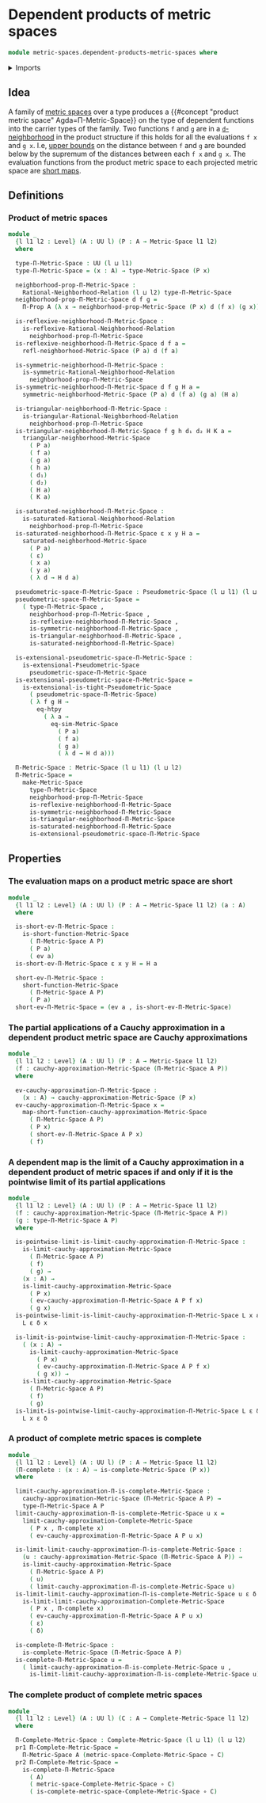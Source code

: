 # Dependent products of metric spaces

```agda
module metric-spaces.dependent-products-metric-spaces where
```

<details><summary>Imports</summary>

```agda
open import foundation.dependent-pair-types
open import foundation.evaluation-functions
open import foundation.function-extensionality
open import foundation.function-types
open import foundation.propositions
open import foundation.sets
open import foundation.universe-levels

open import metric-spaces.cauchy-approximations-metric-spaces
open import metric-spaces.complete-metric-spaces
open import metric-spaces.convergent-cauchy-approximations-metric-spaces
open import metric-spaces.extensional-pseudometric-spaces
open import metric-spaces.limits-of-cauchy-approximations-metric-spaces
open import metric-spaces.metric-spaces
open import metric-spaces.monotonic-rational-neighborhoods
open import metric-spaces.pseudometric-spaces
open import metric-spaces.rational-neighborhoods
open import metric-spaces.reflexive-rational-neighborhoods
open import metric-spaces.saturated-rational-neighborhoods
open import metric-spaces.short-functions-metric-spaces
open import metric-spaces.symmetric-rational-neighborhoods
open import metric-spaces.triangular-rational-neighborhoods
```

</details>

## Idea

A family of [metric spaces](metric-spaces.metric-spaces.md) over a type produces
a {{#concept "product metric space" Agda=Π-Metric-Space}} on the type of
dependent functions into the carrier types of the family. Two functions `f` and
`g` are in a [`d`-neighborhood](metric-spaces.rational-neighborhoods.md) in the
product structure if this holds for all the evaluations `f x` and `g x`. I.e,
[upper bounds](metric-spaces.rational-neighborhoods.md) on the distance between
`f` and `g` are bounded below by the supremum of the distances between each
`f x` and `g x`. The evaluation functions from the product metric space to each
projected metric space are
[short maps](metric-spaces.short-functions-metric-spaces.md).

## Definitions

### Product of metric spaces

```agda
module _
  {l l1 l2 : Level} (A : UU l) (P : A → Metric-Space l1 l2)
  where

  type-Π-Metric-Space : UU (l ⊔ l1)
  type-Π-Metric-Space = (x : A) → type-Metric-Space (P x)

  neighborhood-prop-Π-Metric-Space :
    Rational-Neighborhood-Relation (l ⊔ l2) type-Π-Metric-Space
  neighborhood-prop-Π-Metric-Space d f g =
    Π-Prop A (λ x → neighborhood-prop-Metric-Space (P x) d (f x) (g x))

  is-reflexive-neighborhood-Π-Metric-Space :
    is-reflexive-Rational-Neighborhood-Relation
      neighborhood-prop-Π-Metric-Space
  is-reflexive-neighborhood-Π-Metric-Space d f a =
    refl-neighborhood-Metric-Space (P a) d (f a)

  is-symmetric-neighborhood-Π-Metric-Space :
    is-symmetric-Rational-Neighborhood-Relation
      neighborhood-prop-Π-Metric-Space
  is-symmetric-neighborhood-Π-Metric-Space d f g H a =
    symmetric-neighborhood-Metric-Space (P a) d (f a) (g a) (H a)

  is-triangular-neighborhood-Π-Metric-Space :
    is-triangular-Rational-Neighborhood-Relation
      neighborhood-prop-Π-Metric-Space
  is-triangular-neighborhood-Π-Metric-Space f g h d₁ d₂ H K a =
    triangular-neighborhood-Metric-Space
      ( P a)
      ( f a)
      ( g a)
      ( h a)
      ( d₁)
      ( d₂)
      ( H a)
      ( K a)

  is-saturated-neighborhood-Π-Metric-Space :
    is-saturated-Rational-Neighborhood-Relation
      neighborhood-prop-Π-Metric-Space
  is-saturated-neighborhood-Π-Metric-Space ε x y H a =
    saturated-neighborhood-Metric-Space
      ( P a)
      ( ε)
      ( x a)
      ( y a)
      ( λ d → H d a)

  pseudometric-space-Π-Metric-Space : Pseudometric-Space (l ⊔ l1) (l ⊔ l2)
  pseudometric-space-Π-Metric-Space =
    ( type-Π-Metric-Space ,
      neighborhood-prop-Π-Metric-Space ,
      is-reflexive-neighborhood-Π-Metric-Space ,
      is-symmetric-neighborhood-Π-Metric-Space ,
      is-triangular-neighborhood-Π-Metric-Space ,
      is-saturated-neighborhood-Π-Metric-Space)

  is-extensional-pseudometric-space-Π-Metric-Space :
    is-extensional-Pseudometric-Space
      pseudometric-space-Π-Metric-Space
  is-extensional-pseudometric-space-Π-Metric-Space =
    is-extensional-is-tight-Pseudometric-Space
      ( pseudometric-space-Π-Metric-Space)
      ( λ f g H →
        eq-htpy
          ( λ a →
            eq-sim-Metric-Space
              ( P a)
              ( f a)
              ( g a)
              ( λ d → H d a)))

  Π-Metric-Space : Metric-Space (l ⊔ l1) (l ⊔ l2)
  Π-Metric-Space =
    make-Metric-Space
      type-Π-Metric-Space
      neighborhood-prop-Π-Metric-Space
      is-reflexive-neighborhood-Π-Metric-Space
      is-symmetric-neighborhood-Π-Metric-Space
      is-triangular-neighborhood-Π-Metric-Space
      is-saturated-neighborhood-Π-Metric-Space
      is-extensional-pseudometric-space-Π-Metric-Space
```

## Properties

### The evaluation maps on a product metric space are short

```agda
module _
  {l l1 l2 : Level} (A : UU l) (P : A → Metric-Space l1 l2) (a : A)
  where

  is-short-ev-Π-Metric-Space :
    is-short-function-Metric-Space
      ( Π-Metric-Space A P)
      ( P a)
      ( ev a)
  is-short-ev-Π-Metric-Space ε x y H = H a

  short-ev-Π-Metric-Space :
    short-function-Metric-Space
      ( Π-Metric-Space A P)
      ( P a)
  short-ev-Π-Metric-Space = (ev a , is-short-ev-Π-Metric-Space)
```

### The partial applications of a Cauchy approximation in a dependent product metric space are Cauchy approximations

```agda
module _
  {l l1 l2 : Level} (A : UU l) (P : A → Metric-Space l1 l2)
  (f : cauchy-approximation-Metric-Space (Π-Metric-Space A P))
  where

  ev-cauchy-approximation-Π-Metric-Space :
    (x : A) → cauchy-approximation-Metric-Space (P x)
  ev-cauchy-approximation-Π-Metric-Space x =
    map-short-function-cauchy-approximation-Metric-Space
      ( Π-Metric-Space A P)
      ( P x)
      ( short-ev-Π-Metric-Space A P x)
      ( f)
```

### A dependent map is the limit of a Cauchy approximation in a dependent product of metric spaces if and only if it is the pointwise limit of its partial applications

```agda
module _
  {l l1 l2 : Level} (A : UU l) (P : A → Metric-Space l1 l2)
  (f : cauchy-approximation-Metric-Space (Π-Metric-Space A P))
  (g : type-Π-Metric-Space A P)
  where

  is-pointwise-limit-is-limit-cauchy-approximation-Π-Metric-Space :
    is-limit-cauchy-approximation-Metric-Space
      ( Π-Metric-Space A P)
      ( f)
      ( g) →
    (x : A) →
    is-limit-cauchy-approximation-Metric-Space
      ( P x)
      ( ev-cauchy-approximation-Π-Metric-Space A P f x)
      ( g x)
  is-pointwise-limit-is-limit-cauchy-approximation-Π-Metric-Space L x ε δ =
    L ε δ x

  is-limit-is-pointwise-limit-cauchy-approximation-Π-Metric-Space :
    ( (x : A) →
      is-limit-cauchy-approximation-Metric-Space
        ( P x)
        ( ev-cauchy-approximation-Π-Metric-Space A P f x)
        ( g x)) →
    is-limit-cauchy-approximation-Metric-Space
      ( Π-Metric-Space A P)
      ( f)
      ( g)
  is-limit-is-pointwise-limit-cauchy-approximation-Π-Metric-Space L ε δ x =
    L x ε δ
```

### A product of complete metric spaces is complete

```agda
module _
  {l l1 l2 : Level} (A : UU l) (P : A → Metric-Space l1 l2)
  (Π-complete : (x : A) → is-complete-Metric-Space (P x))
  where

  limit-cauchy-approximation-Π-is-complete-Metric-Space :
    cauchy-approximation-Metric-Space (Π-Metric-Space A P) →
    type-Π-Metric-Space A P
  limit-cauchy-approximation-Π-is-complete-Metric-Space u x =
    limit-cauchy-approximation-Complete-Metric-Space
      ( P x , Π-complete x)
      ( ev-cauchy-approximation-Π-Metric-Space A P u x)

  is-limit-limit-cauchy-approximation-Π-is-complete-Metric-Space :
    (u : cauchy-approximation-Metric-Space (Π-Metric-Space A P)) →
    is-limit-cauchy-approximation-Metric-Space
      ( Π-Metric-Space A P)
      ( u)
      ( limit-cauchy-approximation-Π-is-complete-Metric-Space u)
  is-limit-limit-cauchy-approximation-Π-is-complete-Metric-Space u ε δ x =
    is-limit-limit-cauchy-approximation-Complete-Metric-Space
      ( P x , Π-complete x)
      ( ev-cauchy-approximation-Π-Metric-Space A P u x)
      ( ε)
      ( δ)

  is-complete-Π-Metric-Space :
    is-complete-Metric-Space (Π-Metric-Space A P)
  is-complete-Π-Metric-Space u =
    ( limit-cauchy-approximation-Π-is-complete-Metric-Space u ,
      is-limit-limit-cauchy-approximation-Π-is-complete-Metric-Space u)
```

### The complete product of complete metric spaces

```agda
module _
  {l l1 l2 : Level} (A : UU l) (C : A → Complete-Metric-Space l1 l2)
  where

  Π-Complete-Metric-Space : Complete-Metric-Space (l ⊔ l1) (l ⊔ l2)
  pr1 Π-Complete-Metric-Space =
    Π-Metric-Space A (metric-space-Complete-Metric-Space ∘ C)
  pr2 Π-Complete-Metric-Space =
    is-complete-Π-Metric-Space
      ( A)
      ( metric-space-Complete-Metric-Space ∘ C)
      ( is-complete-metric-space-Complete-Metric-Space ∘ C)
```
